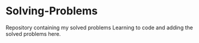 # Solving-Problems
Repository containing my solved problems
Learning to code and adding the solved problems here.

